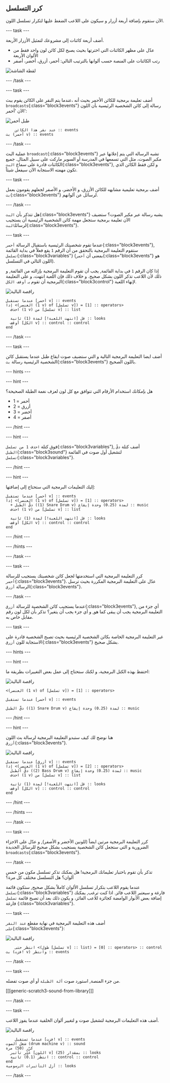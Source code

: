 ## كرر التسلسل

الآن ستقوم بإضافة أربعة أزرار و سيكون على اللاعب الضغط عليها لتكرار تسلسل اللون.

--- task ---

أضف أربعة كائنات إلى مشروعك لتمثيل الأزرار الأربعة.

+ عدّل على مظهر الكائنات التي اخترتها بحيث يصبح لكل كائن لون واحد فقط من الألوان الأربعة
+ رتب الكائنات على المنصة حسب ألوانها بالترتيب التالي: أحمر، أزرق، أخضر، أصفر

![لقطة الشاشة](images/colour-drums.png)

--- /task ---

--- task ---

أضف تعليمة برمجية للكائن الأحمر بحيث أنه ،عندما يتم النقر على الكائن يقوم ببث `broadcasts`{:class="block3events"} رسالة إلى كائن الشخصية الرئيسية بأن اللون الآن 'أحمر':

![طبل أحمر](images/red_drum.png)

```blocks3
    عند نقر هذا الكائن :: events
بث (أحمر v) :: events
```

--- /task ---

عملية البث `broadcast`{:class="block3events"} تشبه الرسالة التي يتم إعلانها عبر مكبر الصوت، مثل التي تسمعها في المدرسة أو السوبر ماركت على سبيل المثال. جميع الكائنات قادرة على سماع `البث`{:class="block3events"}, و لكن فقط الكائن الذي تكون مهمته الاستجابة الآن سيفعل شيئاً.

--- task ---

أضف برمجية تعليمية مشابهه للكائن الأزرق، و الأخضر، و الأصفر لجعلهم يقومون بعمل `بث`{:class="block3events"} لرسائل عن ألوانهم.

--- /task ---

هل تتذكر بأن `البث`{:class="block3events"} يشبه رسالة عبر مكبر الصوت؟ ستضيف الآن تعليمة برمجية ستجعل مهمة كائن الشخصية الرئيسية أن يستجيب لرسائل`البث`{:class="block3events"}.

--- task ---

عندما تقوم شخصيتك الرئيسية باستقبال الرسالة `أحمر`{:class="block3events"}, ستقوم التعليمة البرمجية بالتحقق من أن الرقم `1` يقع فعلاً في بداية القائمة `تسلسل`{:class="block3variables"} (بمعنى أن `أحمر`{:class="block3events"} هو اللون التالي في التسلسل).

إذا كان الرقم `1` في بداية القائمة, يجب أن تقوم التعليمة البرمجية بإزالته من القائمة, و ذلك لأن اللاعب تذكر اللون بشكل صحيح. و خلاف ذلك فإن اللعبة انتهت، و على التعليمة البرمجية أن تقوم بـ `أوقف الكل`{:class="block3control"} لإنهاء اللعبة.

![راقصة البالية](images/ballerina.png)

```blocks3
عندما تستقبل [أحمر v] :: events
إذا <(العنصر (1 v) of [تسلسل v]) = [1] :: operators> 
  احذف (1 v) من [تسلسل v] :: list

  قل [انتهت اللعبة!] لمدة (1) ثانية :: looks
  أوقف [الكل v] :: control :: control
end
```

--- /task ---

--- task ---

أضف ايضا التعليمة البرمجية التالية و التي ستضيف صوت ايقاع طبل عندما يستقبل كائن الشخصية الرئيسية رسالة `بث`{:class="block3events"} باللون الصحيح.

--- hints ---


--- hint ---

هل بإمكانك استخدام الأرقام التي تتوافق مع كل لون لعزف نغمة الطبلة الصحيحة؟

+ 1 = أحمر
+ 2 = أزرق
+ 3 = أخضر
+ 4 = أصفر

--- /hint ---

--- hint ---

فوق كتلة `احذف 1 من تسلسل`{:class="block3variables"}, أضف كتلة `دقّ الطبل`{:class="block3sound"} لتشغيل أول صوت في القائمة `تسلسل`{:class="block3variables"}.

--- /hint ---

--- hint ---

إليك التعليمات البرمجية التي ستحتاج إلى إضافتها:

```blocks3
عندما تستقبل [أحمر v] :: events
إذا <(العنصر (1 v) of [تسلسل v]) = [1] :: operators> 
  + دقَّ الطبل ((1) Snare Drum v) لمدة (0.25) وحدة إيقاع :: music
  احذف (1 v) من [تسلسل v] :: list

  قل [انتهت اللعبة!] لمدة (1) ثانية :: looks
  أوقف [الكل v] :: control :: control
end
```

--- /hint ---

--- /hints ---

--- /task ---

--- task ---

كرر التعليمة البرمجية التي استخدمتها لجعل كائن شخصيتك يستجيب للرسالة `أحمر`{:class="block3events"}. عدّل على التعليمة البرمجية المكررة بحيث ترسل الرسالة `أزرق`{:class="block3events"}.

--- /task ---

عندما يستجيب كائن الشخصية للرسالة `أزرق`{:class="block3events"}, أي جزء من التعليمة البرمجية يجب أن يبقى كما هو, و أي جزء يجب أن يتغير؟ تذكر بأن لكل لون رقم مقابل خاص به.

--- task ---

غير التعليمة البرمجية الخاصة بكائن الشخصية الرئيسية بحيث تصبح الشخصية قادرة على الاستجابة للون `أزرق`{:class="block3events"} بشكل صحيح.

--- hints ---


--- hint ---

احتفظ بهذه الكتل البرمجية، و لكنك ستحتاج إلى عمل بعض التغييرات بطريقة ما:

![راقصة البالية](images/ballerina.png)

```blocks3
<(العنصر (1 v) of [تسلسل v]) = [1] :: operators>

عندما تستقبل [أحمر v] :: events

دقَّ الطبل ((1) Snare Drum v) لمدة (0.25) وحدة إيقاع :: music
```

--- /hint ---

--- hint ---

هنا نوضح لك كيف ستبدو التعليمة البرمجية لرسالة بث اللون `أزرق`{:class="block3events"}.

![راقصة البالية](images/ballerina.png)

```blocks3
عندما تستقبل [أزرق v] :: events
إذا <(العنصر (1 v) of [تسلسل v]) = [2] :: operators> 
  دقَّ الطبل ((2) Bass Drum v) لمدة (0.25) وحدة إيقاع :: music
  احذف (1 v) من [تسلسل v] :: list

  قل [انتهت اللعبة!] لمدة (1) ثانية :: looks
  أوقف [الكل v] :: control :: control
end
```

--- /hint ---

--- /hints ---

--- /task ---

--- task ---

كرر التعليمة البرمجية مرتين ايضاً (للونين الأخضر و الأصفر), و عدّل على الاجزاء الضرورية و التي ستجعل كائن الشخصية يستجيب بشكل صحيح للرسائل الجديدة `broadcasts`{:class="block3events"}.

--- /task ---

تذكر بأن تقوم باختبار تعليماتك البرمجية! هل يمكنك تذكر تسلسل مكون من خمس ألوان؟ هل التسلسل مختلف كل مرة؟

عندما يقوم اللاعب بتكرار تسلسل الألوان كاملاً بشكل صحيح, ستكون قائمة `تسلسل`{:class="block3variables"} فارغة و سيعتبر اللاعب فائز. اذا كنت ترغب, يمكنك إضافة بعض الأنوار الوامضة كجائزة للاعب الفائز، و يكون ذلك بعد أن تصبح قائمة `تسلسل` فارغة {:class="block3variables"}.

--- task ---

أضف هذه التعليمة البرمجية في نهاية مقطع `عند النقر على`{:class="block3events"}:

![راقصة البالية](images/ballerina.png)

```blocks3
    انتظر حتى <(طول [تسلسل v] :: list) = [0] :: operators> :: control
بث (فزت! v) وانتظر :: events
```

--- /task ---

--- task ---

من جزء المنصة, استورد صوت `آلة الطبلة` أو أي صوت تفضله.

[[[generic-scratch3-sound-from-library]]]

--- /task ---

--- task ---

أضف هذه التعليمات البرمجية لتشغيل صوت و لتغيير ألوان الخلفية عندما يفوز اللاعب.

![راقصة البالية](images/stage.png)

```blocks3
    عندما تستقبل [فزت! v] :: events
شغل الصوت (drum machine v) :: sound
كرِّر (50) مرة 
  غيِّر تأثير [اللون v] بمقدار (25) :: looks
  انتظر (0.1) ثانية :: control :: control
end
أزل التأثيرات الرسومية :: looks
```

--- /task ---